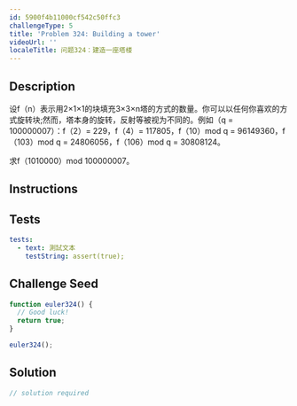 ```yaml
---
id: 5900f4b11000cf542c50ffc3
challengeType: 5
title: 'Problem 324: Building a tower'
videoUrl: ''
localeTitle: 问题324：建造一座塔楼
---
```


## Description
<section id="description">设f（n）表示用2×1×1的块填充3×3×n塔的方式的数量。你可以以任何你喜欢的方式旋转块;然而，塔本身的旋转，反射等被视为不同的。例如（q = 100000007）：f（2）= 229，f（4）= 117805，f（10）mod q = 96149360，f（103）mod q = 24806056，f（106）mod q = 30808124。 <p>求f（1010000）mod 100000007。 </p></section>

## Instructions
<section id="instructions">
</section>

## Tests
<section id='tests'>

```yml
tests:
  - text: 測試文本
    testString: assert(true);

```

</section>

## Challenge Seed
<section id='challengeSeed'>

<div id='js-seed'>

```js
function euler324() {
  // Good luck!
  return true;
}

euler324();

```

</div>



</section>

## Solution
<section id='solution'>

```js
// solution required
```
</section>
